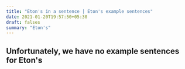 ```yaml
---
title: "Eton's in a sentence | Eton's example sentences"
date: 2021-01-20T19:57:50+05:30
draft: falses
summary: "Eton's"
---
```

## Unfortunately, we have no example sentences for Eton's                 
